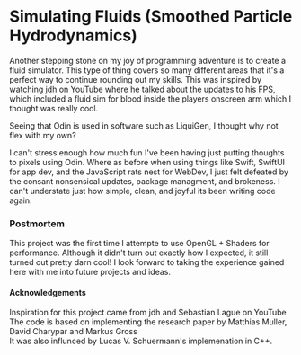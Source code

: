 # Simulating Fluids (Smoothed Particle Hydrodynamics)

Another stepping stone on my joy of programming adventure is to create a fluid simulator. This type of thing covers so many different areas that it's a perfect way to continue rounding out my skills. This was inspired by watching jdh on YouTube where he talked about the updates to his FPS, which included a fluid sim for blood inside the players onscreen arm which I thought was really cool. 

Seeing that Odin is used in software such as LiquiGen, I thought why not flex with my own? 

I can't stress enough how much fun I've been having just putting thoughts to pixels using Odin. Where as before when using things like Swift, SwiftUI for app dev, and the JavaScript rats nest for WebDev, I just felt defeated by the consant nonsensical updates, package managment, and brokeness. I can't understate just how simple, clean, and joyful its been writing code again. 


### Postmortem 
This project was the first time I attempte to use OpenGL + Shaders for performance. Although it didn't turn out exactly how I expected, it still turned out pretty darn cool! I look forward to taking the experience gained here with me into future projects and ideas. 

#### Acknowledgements

Inspiration for this project came from jdh and Sebastian Lague on YouTube  
The code is based on implementing the research paper by Matthias Muller, David Charypar and Markus Gross  
It was also influnced by Lucas V. Schuermann's implemenation in C++.


